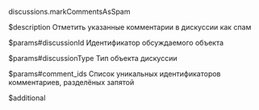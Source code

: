 discussions.markCommentsAsSpam

$description
Отметить указанные комментарии в дискуссии как спам

$params#discussionId
Идентификатор обсуждаемого объекта

$params#discussionType
Тип объекта дискуссии

$params#comment_ids
Список уникальных идентификаторов комментариев, разделёных запятой

$additional
